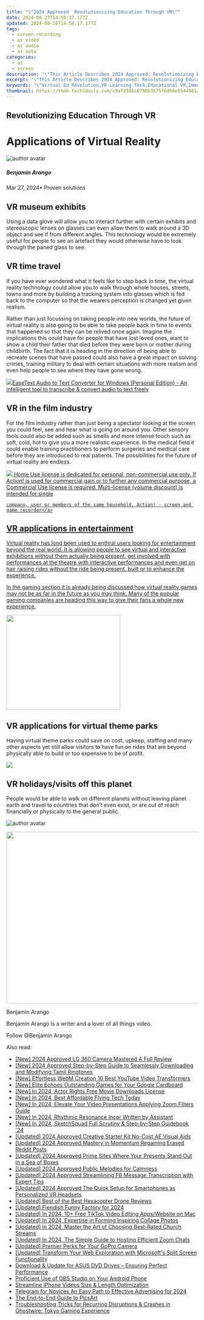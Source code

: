 ```yaml
---
title: "\"2024 Approved  Revolutionizing Education Through VR\""
date: 2024-08-27T14:58:17.177Z
updated: 2024-08-28T14:58:17.177Z
tags: 
  - screen-recording
  - ai video
  - ai audio
  - ai auto
categories: 
  - ai
  - screen
description: "\"This Article Describes 2024 Approved: Revolutionizing Education Through VR\""
excerpt: "\"This Article Describes 2024 Approved: Revolutionizing Education Through VR\""
keywords: "\"Virtual Ed Revolution,VR Learning Tech,Educational VR,Immersive Classroom,VR in Schools,VREduce Boundaries,Next-Gen VR Learn\""
thumbnail: https://thmb.techidaily.com/c9af2386c6798b3575f6d66e9544981a45984b6b6be55d294d273187d6f5f1e2.jpg
---
```


## Revolutionizing Education Through VR

# Applications of Virtual Reality

![author avatar](https://images.wondershare.com/filmora/article-images/benjamin-arango-author.jpg)

##### Benjamin Arango

 Mar 27, 2024• Proven solutions

## VR museum exhibits

 Using a data glove will allow you to interact further with certain exhibits and stereoscopic lenses on glasses can even allow them to walk around a 3D object and see if from different angles. This technology would be extremely useful for people to see an artefact they would otherwise have to look through the paned glass to see.

## VR time travel

 If you have ever wondered what it feels like to step back in time, the virtual reality technology could allow you to walk through whole houses, streets, towns and more by building a tracking system into glasses which is fed back to the computer so that the wearers perception is changed yet given realism.

 Rather than just focussing on taking people into new worlds, the future of virtual reality is also going to be able to take people back in time to events that happened so that they can be relived once again. Imagine the implications this could have for people that have lost loved ones, want to show a child their father that died before they were born or mother during childbirth. The fact that it is heading in the direction of being able to recreate scenes that have passed could also have a great impact on solving crimes, training military to deal with certain situations with more realism and even help people to see where they have gone wrong.

<!-- affiliate ads begin -->
<a href="https://secure.2checkout.com/order/checkout.php?PRODS=40203538&QTY=1&AFFILIATE=108875&CART=1"><img src="https://secure.avangate.com/images/merchant/cc4b82e826b52ec41c810301548e8f48/products/audio-to-text-transcription-software.png" border="0">EaseText Audio to Text Converter for Windows (Personal Edition) - An intelligent tool to transcribe & convert audio to text freely </a>
<!-- affiliate ads end -->
## VR in the film industry

 For the film industry rather than just being a spectator looking at the screen you could feel, see and hear what is going on around you. Other sensory tools could also be added such as smells and more intense touch such as soft, cold, hot to give you a more realistic experience. In the medical field it could enable training practitioners to perform surgeries and medical care before they are introduced to real patients. The possibilities for the future of virtual reality are endless.

<!-- affiliate ads begin -->
<a href="https://checkout.mirillis.com/order/checkout.php?PRODS=4704640&QTY=1&AFFILIATE=108875&CART=1"> <img src="https://secure.avangate.com/images/merchant/547a5a56d43f6d40f9a6a2f76501d013/products/1_mirillis_action_boxshot_store_1x.jpg" border="0">
	Home Use license is dedicated for personal, non-commercial use only. 
	If Action! is used for commercial gain or to further any commercial purpose, 
	a Commercial Use license is required. Multi-license (volume discount) is intended for single 
 
	company, user or members of the same household. Action! - screen and game recorder</a>
<!-- affiliate ads end -->
## VR applications in entertainment

 Virtual reality has long been used to enthral users looking for entertainment beyond the real world. It is allowing people to see virtual and interactive exhibitions without them actually being present, get involved with performances at the theatre with interactive performances and even get on hair raising rides without the ride being present, built or to enhance the experience.

 In the gaming section it is already being discussed how virtual reality games may not be as far in the future as you may think. Many of the popular gaming companies are heading this way to give their fans a whole new experience.

<!-- affiliate ads begin -->
<a href="https://godlikehost.sjv.io/c/5597632/1920047/21774" target="_top" id="1920047"><img src="//a.impactradius-go.com/display-ad/21774-1920047" border="0" alt="" width="300" height="250"/></a><img height="0" width="0" src="https://imp.pxf.io/i/5597632/1920047/21774" style="position:absolute;visibility:hidden;" border="0" />
<!-- affiliate ads end -->
## VR applications for virtual theme parks

 Having virtual theme parks could save on cost, upkeep, staffing and many other aspects yet still allow visitors to have fun on rides that are beyond physically able to build or too expensive to be of profit.

<!-- affiliate ads begin -->
<a href="https://store.massmailsoftware.com/order/checkout.php?PRODS=1300375&QTY=1&AFFILIATE=108875&CART=1"><img src="https://secure.avangate.com/images/merchant/dc87c13749315c7217cdc4ac692e704c/banera_for_partners-15_%281%29.jpg" border="0"></a>
<!-- affiliate ads end -->
## VR holidays/visits off this planet

 People would be able to walk on different planets without leaving planet earth and travel to countries that don’t even exist, or are out of reach financially or physically to the general public.

![author avatar](https://images.wondershare.com/filmora/article-images/benjamin-arango-author.jpg)

<!-- affiliate ads begin -->
<a href="https://ukaidot.sjv.io/c/5597632/1793234/19578" target="_top" id="1793234"><img src="//a.impactradius-go.com/display-ad/19578-1793234" border="0" alt="" width="678" height="452"/></a><img height="0" width="0" src="https://imp.pxf.io/i/5597632/1793234/19578" style="position:absolute;visibility:hidden;" border="0" />
<!-- affiliate ads end -->
Benjamin Arango

Benjamin Arango is a writer and a lover of all things video.

Follow @Benjamin Arango


<ins class="adsbygoogle"
     style="display:block"
     data-ad-format="autorelaxed"
     data-ad-client="ca-pub-7571918770474297"
     data-ad-slot="1223367746"></ins>



<ins class="adsbygoogle"
     style="display:block"
     data-ad-client="ca-pub-7571918770474297"
     data-ad-slot="8358498916"
     data-ad-format="auto"
     data-full-width-responsive="true"></ins>






<span class="atpl-alsoreadstyle">Also read:</span>
<div><ul>
<li><a href="https://article-helps.techidaily.com/new-2024-approved-lg-360-camera-mastered-a-full-review/"><u>[New] 2024 Approved  LG 360 Camera Mastered  A Full Review</u></a></li>
<li><a href="https://article-helps.techidaily.com/new-2024-approved-step-by-step-guide-to-seamlessly-downloading-and-modifying-tamil-ringtones/"><u>[New] 2024 Approved  Step-by-Step Guide to Seamlessly Downloading and Modifying Tamil Ringtones</u></a></li>
<li><a href="https://youtube-blog.techidaily.com/ffortless-webm-creation-10-best-youtube-video-transformers/"><u>[New] Effortless WebM Creation  10 Best YouTube Video Transformers</u></a></li>
<li><a href="https://article-helps.techidaily.com/new-elite-echoes-outstanding-games-for-your-google-cardboard/"><u>[New] Elite Echoes  Outstanding Games for Your Google Cardboard</u></a></li>
<li><a href="https://article-helps.techidaily.com/new-in-2024-actor-rights-free-movie-downloads-license/"><u>[New] In 2024, Actor Rights  Free Movie Downloads License</u></a></li>
<li><a href="https://article-helps.techidaily.com/new-in-2024-best-affordable-flying-tech-today/"><u>[New] In 2024, Best Affordable Flying Tech Today</u></a></li>
<li><a href="https://fox-http.techidaily.com/new-in-2024-elevate-your-video-presentations-applying-zoom-filters-guide/"><u>[New] In 2024, Elevate Your Video Presentations  Applying Zoom Filters Guide</u></a></li>
<li><a href="https://article-helps.techidaily.com/new-in-2024-rhythmic-resonance-incor-written-by-assistant/"><u>[New] In 2024, Rhythmic Resonance  Incor Written by Assistant</u></a></li>
<li><a href="https://article-helps.techidaily.com/new-in-2024-sketchsquad-full-scrutiny-and-step-by-step-guidebook-24/"><u>[New] In 2024, SketchSquad Full Scrutiny & Step-by-Step Guidebook '24</u></a></li>
<li><a href="https://article-helps.techidaily.com/updated-2024-approved-creative-starter-kit-no-cost-ae-visual-aids/"><u>[Updated] 2024 Approved  Creative Starter Kit  No-Cost AE Visual Aids</u></a></li>
<li><a href="https://article-helps.techidaily.com/updated-2024-approved-mastery-in-momentum-regaining-erased-reddit-posts/"><u>[Updated] 2024 Approved  Mastery in Momentum  Regaining Erased Reddit Posts</u></a></li>
<li><a href="https://article-helps.techidaily.com/updated-2024-approved-prime-sites-where-your-presents-stand-out-in-a-sea-of-boxes/"><u>[Updated] 2024 Approved  Prime Sites  Where Your Presents Stand Out in a Sea of Boxes</u></a></li>
<li><a href="https://article-helps.techidaily.com/updated-2024-approved-public-melodies-for-calmness/"><u>[Updated] 2024 Approved  Public Melodies for Calmness</u></a></li>
<li><a href="https://visual-screen-recording.techidaily.com/updated-2024-approved-streamlining-fb-message-transcription-with-expert-tips/"><u>[Updated] 2024 Approved  Streamlining FB Message Transcription with Expert Tips</u></a></li>
<li><a href="https://fox-friendly.techidaily.com/updated-2024-approved-the-quick-setup-for-smartphones-as-personalized-vr-headsets/"><u>[Updated] 2024 Approved  The Quick Setup for Smartphones as Personalized VR Headsets</u></a></li>
<li><a href="https://article-helps.techidaily.com/updated-best-of-the-best-hexacopter-drone-reviews/"><u>[Updated] Best of the Best  Hexacopter Drone Reviews</u></a></li>
<li><a href="https://article-helps.techidaily.com/updated-fiendish-funny-factory-for-2024/"><u>[Updated] Fiendish Funny Factory for 2024</u></a></li>
<li><a href="https://tiktok-video-recordings.techidaily.com/updated-in-2024-10plus-free-tiktok-video-editing-appswebsite-on-mac/"><u>[Updated] In 2024, 10+ Free TikTok Video Editing Apps/Website on Mac</u></a></li>
<li><a href="https://article-helps.techidaily.com/updated-in-2024-expertise-in-forming-inspiring-collage-photos/"><u>[Updated] In 2024, Expertise in Forming Inspiring Collage Photos</u></a></li>
<li><a href="https://article-helps.techidaily.com/updated-in-2024-master-the-art-of-choosing-best-rated-church-streams/"><u>[Updated] In 2024, Master the Art of Choosing Best-Rated Church Streams</u></a></li>
<li><a href="https://article-helps.techidaily.com/updated-in-2024-the-simple-guide-to-hosting-efficient-zoom-chats/"><u>[Updated] In 2024, The Simple Guide to Hosting Efficient Zoom Chats</u></a></li>
<li><a href="https://fox-helps.techidaily.com/updated-premier-perks-for-your-gopro-camera/"><u>[Updated] Premier Perks for Your GoPro Camera</u></a></li>
<li><a href="https://some-skills.techidaily.com/updated-transform-your-web-exploration-with-microsofts-split-screen-functionality/"><u>[Updated] Transform Your Web Exploration with Microsoft's Split Screen Functionality</u></a></li>
<li><a href="https://hardware-updates.techidaily.com/download-and-update-for-asus-dvd-drives-ensuring-perfect-performance/"><u>Download & Update for ASUS DVD Drives – Ensuring Perfect Performance</u></a></li>
<li><a href="https://screen-activity-recording.techidaily.com/proficient-use-of-obs-studio-on-your-android-phone/"><u>Proficient Use of OBS Studio on Your Android Phone</u></a></li>
<li><a href="https://article-helps.techidaily.com/streamline-iphone-videos-size-and-length-optimization/"><u>Streamline iPhone Videos  Size & Length Optimization</u></a></li>
<li><a href="https://article-helps.techidaily.com/telegram-for-novices-an-easy-path-to-effective-advertising-for-2024/"><u>Telegram for Novices  An Easy Path to Effective Advertising for 2024</u></a></li>
<li><a href="https://article-helps.techidaily.com/the-end-to-end-guide-to-picsart/"><u>The End-to-End Guide to PicsArt</u></a></li>
<li><a href="https://win-blog.techidaily.com/troubleshooting-tricks-for-recurring-disruptions-and-crashes-in-ghostwire-tokyo-gaming-experience/"><u>Troubleshooting Tricks for Recurring Disruptions & Crashes in Ghostwire: Tokyo Gaming Experience</u></a></li>
</ul></div>
